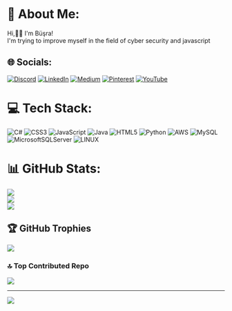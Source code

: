 # 💫 About Me:
Hi,👋🏻 I'm Büşra!<br>I'm trying to improve myself in the field of cyber security and javascript


## 🌐 Socials:
[![Discord](https://img.shields.io/badge/Discord-%237289DA.svg?logo=discord&logoColor=white)](https://discord.gg/busraozturk8_) [![LinkedIn](https://img.shields.io/badge/LinkedIn-%230077B5.svg?logo=linkedin&logoColor=white)](https://linkedin.com/in/https:/[/www.linkedin.com/in/büşra-öztürk-2b6110228](https://www.linkedin.com/in/b%C3%BC%C5%9Fra-%C3%B6zt%C3%BCrk-2b6110228)) [![Medium](https://img.shields.io/badge/Medium-12100E?logo=medium&logoColor=white)](https://medium.com/@https://medium.com/@busraoztrk8) [![Pinterest](https://img.shields.io/badge/Pinterest-%23E60023.svg?logo=Pinterest&logoColor=white)](https://pinterest.com/@busraoztrk8) [![YouTube](https://img.shields.io/badge/YouTube-%23FF0000.svg?logo=YouTube&logoColor=white)](https://youtube.com/@https://www.youtube.com/channel/UCMiqju85urX9EY4QQ3B8X-g) 

# 💻 Tech Stack:
![C#](https://img.shields.io/badge/c%23-%23239120.svg?style=for-the-badge&logo=c-sharp&logoColor=white) ![CSS3](https://img.shields.io/badge/css3-%231572B6.svg?style=for-the-badge&logo=css3&logoColor=white) ![JavaScript](https://img.shields.io/badge/javascript-%23323330.svg?style=for-the-badge&logo=javascript&logoColor=%23F7DF1E) ![Java](https://img.shields.io/badge/java-%23ED8B00.svg?style=for-the-badge&logo=java&logoColor=white) ![HTML5](https://img.shields.io/badge/html5-%23E34F26.svg?style=for-the-badge&logo=html5&logoColor=white) ![Python](https://img.shields.io/badge/python-3670A0?style=for-the-badge&logo=python&logoColor=ffdd54) ![AWS](https://img.shields.io/badge/AWS-%23FF9900.svg?style=for-the-badge&logo=amazon-aws&logoColor=white) ![MySQL](https://img.shields.io/badge/mysql-%2300f.svg?style=for-the-badge&logo=mysql&logoColor=white) ![MicrosoftSQLServer](https://img.shields.io/badge/Microsoft%20SQL%20Sever-CC2927?style=for-the-badge&logo=microsoft%20sql%20server&logoColor=white) ![LINUX](https://img.shields.io/badge/Linux-FCC624?style=for-the-badge&logo=linux&logoColor=black)
# 📊 GitHub Stats:
![](https://github-readme-stats.vercel.app/api?username=busraoztrk8&theme=radical&hide_border=false&include_all_commits=false&count_private=false)<br/>
![](https://github-readme-streak-stats.herokuapp.com/?user=busraoztrk8&theme=radical&hide_border=false)<br/>
![](https://github-readme-stats.vercel.app/api/top-langs/?username=busraoztrk8&theme=radical&hide_border=false&include_all_commits=false&count_private=false&layout=compact)

## 🏆 GitHub Trophies
![](https://github-profile-trophy.vercel.app/?username=busraoztrk8&theme=discord&no-frame=false&no-bg=true&margin-w=4)

### 🔝 Top Contributed Repo
![](https://github-contributor-stats.vercel.app/api?username=busraoztrk8&limit=5&theme=tokyonight&combine_all_yearly_contributions=true)

---
[![](https://visitcount.itsvg.in/api?id=busraoztrk8&icon=0&color=1)](https://visitcount.itsvg.in)

<!-- Proudly created with GPRM ( https://gprm.itsvg.in ) -->


